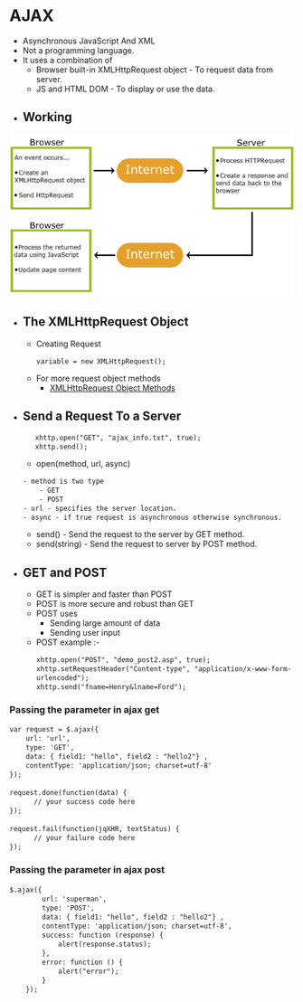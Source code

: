 # AJAX
- Asynchronous JavaScript And XML
- Not a programming language.
- It uses a combination of
    - Browser built-in XMLHttpRequest object - To request data from server.
    - JS and HTML DOM - To display or use the data.
- ## Working

![](ajax.gif)


- ## The XMLHttpRequest Object
    - Creating Request
        ```
        variable = new XMLHttpRequest();
        ```
    - For more request object methods
        - [XMLHttpRequest Object Methods](https://www.w3schools.com/xml/ajax_xmlhttprequest_create.asp)
- ## Send a Request To a Server
     ```
        xhttp.open("GET", "ajax_info.txt", true);
        xhttp.send();
    ```
    - open(method, url, async)
    ```
    - method is two type 
        - GET
        - POST
    - url - specifies the server location.
    - async - if true request is asynchronous otherwise synchronous.
    ```

    - send() - Send the request to the server by GET method.
    - send(string) - Send the request to server by POST method.
- ## GET and POST
    - GET is simpler and faster than POST
    - POST is more secure and robust than GET
    - POST uses 
        -  Sending large amount of data
        -  Sending user input
    - POST example :-
        ```
        xhttp.open("POST", "demo_post2.asp", true);
        xhttp.setRequestHeader("Content-type", "application/x-www-form-urlencoded");
        xhttp.send("fname=Henry&lname=Ford");
       ```


### Passing the parameter in ajax get
```
var request = $.ajax({
    url: 'url',
    type: 'GET',
    data: { field1: "hello", field2 : "hello2"} ,
    contentType: 'application/json; charset=utf-8'
});

request.done(function(data) {
      // your success code here
});

request.fail(function(jqXHR, textStatus) {
      // your failure code here
});
```


### Passing the parameter in ajax post
```
$.ajax({
        url: 'superman',
        type: 'POST',
        data: { field1: "hello", field2 : "hello2"} ,
        contentType: 'application/json; charset=utf-8',
        success: function (response) {
            alert(response.status);
        },
        error: function () {
            alert("error");
        }
    }); 

```